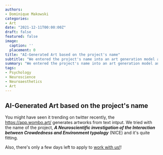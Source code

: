 ```yaml
---
authors:
- Dominique Makowski
categories:
- Art
date: "2021-12-11T00:00:00Z"
draft: false
featured: false
image:
  caption: ''
  placement: 0
title: "AI-Generated Art based on the project's name"
subtitle: "We entered the project's name into an art generation model and this happened."
summary: "We entered the project's name into an art generation model and this happened."
tags:
- Psychology
- Neuroscience
- Neuroaesthetics
- Art
---
```


## AI-Generated Art based on the project's name

You might have seen it trending on twitter recently, the https://app.wombo.art/ generates artworks from text intput. We tried with the name of the project, ***A Neuroscientific investigation of the Interaction between Crowdedness and Environment typology*** (NICE) and it's quite fitting.

Also, there's only a few days left to apply to [work with us!](https://ntu.wd3.myworkdayjobs.com/en-US/Careers/job/NTU-Main-Campus-Singapore/Research-Assistant--Psychology-_R00008329)!